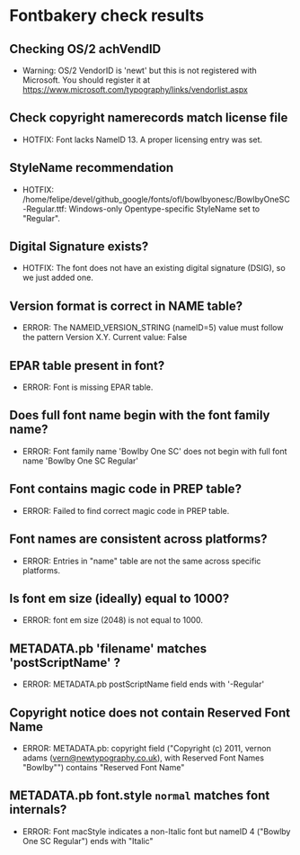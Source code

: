 # Fontbakery check results
## Checking OS/2 achVendID
* Warning: OS/2 VendorID is 'newt' but this is not registered with Microsoft. You should register it at https://www.microsoft.com/typography/links/vendorlist.aspx

## Check copyright namerecords match license file
* HOTFIX: Font lacks NameID 13. A proper licensing entry was set.

## StyleName recommendation
* HOTFIX: /home/felipe/devel/github_google/fonts/ofl/bowlbyonesc/BowlbyOneSC-Regular.ttf: Windows-only Opentype-specific StyleName set to "Regular".

## Digital Signature exists?
* HOTFIX: The font does not have an existing digital signature (DSIG), so we just added one.

## Version format is correct in NAME table?
* ERROR: The NAMEID_VERSION_STRING (nameID=5) value must follow the pattern Version X.Y. Current value: False

## EPAR table present in font?
* ERROR: Font is missing EPAR table.

## Does full font name begin with the font family name?
* ERROR: Font family name 'Bowlby One SC' does not begin with full font name 'Bowlby One SC Regular'

## Font contains magic code in PREP table?
* ERROR: Failed to find correct magic code in PREP table.

## Font names are consistent across platforms?
* ERROR: Entries in "name" table are not the same across specific platforms.

## Is font em size (ideally) equal to 1000?
* ERROR: font em size (2048) is not equal to 1000.

## METADATA.pb 'filename' matches 'postScriptName' ?
* ERROR: METADATA.pb postScriptName field ends with '-Regular'

## Copyright notice does not contain Reserved Font Name
* ERROR: METADATA.pb: copyright field ("Copyright (c) 2011, vernon adams (vern@newtypography.co.uk), with Reserved Font Names "Bowlby"") contains "Reserved Font Name"

## METADATA.pb font.style `normal` matches font internals?
* ERROR: Font macStyle indicates a non-Italic font but nameID 4 ("Bowlby One SC Regular") ends with "Italic"

